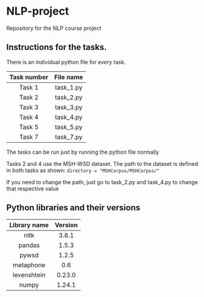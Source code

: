 # NLP-project
Repository for the NLP course project

## Instructions for the tasks.
There is an individual python file for every task.

| Task number | File name |
| :---------: | :-------: |
|   Task 1    | task_1.py |
|   Task 2    | task_2.py |
|   Task 3    | task_3.py |
|   Task 4    | task_4.py |
|   Task 5    | task_5.py |
|   Task 7    | task_7.py |

The tasks can be run just by running the python file normally

Tasks 2 and 4 use the MSH-WSD dataset. The path to the dataset is defined in both tasks as shown: `directory = "MSHCorpus/MSHCorpus/"`

If you need to change the path, just go to task_2.py and task_4.py to change that respective value 

## Python libraries and their versions
| Library name | Version |
| :----------: | :-----: |
|     nltk     |  3.8.1  |
|    pandas    |  1.5.3  |
|     pywsd    |  1.2.5  |
|   metaphone  |   0.6   |
| levenshtein  |  0.23.0 |
|    numpy     |  1.24.1 |